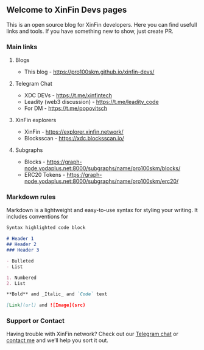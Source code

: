 ## Welcome to XinFin Devs pages

This is an open source blog for XinFin developers. Here you can find usefull links and tools. If you have something new to show, just create PR.

### Main links

1) Blogs
    - This blog - https://pro100skm.github.io/xinfin-devs/

2) Telegram Chat
    - XDC DEVs - https://t.me/xinfintech
    - Leadity (web3 discussion) - https://t.me/leadity_code
    - For DM - https://t.me/popovitsch

3) XinFin explorers
    - XinFin - https://explorer.xinfin.network/
    - Blocksscan - https://xdc.blocksscan.io/

4) Subgraphs
    - Blocks - https://graph-node.yodaplus.net:8000/subgraphs/name/pro100skm/blocks/
    - ERC20 Tokens - https://graph-node.yodaplus.net:8000/subgraphs/name/pro100skm/erc20/

### Markdown rules

Markdown is a lightweight and easy-to-use syntax for styling your writing. It includes conventions for

```markdown
Syntax highlighted code block

# Header 1
## Header 2
### Header 3

- Bulleted
- List

1. Numbered
2. List

**Bold** and _Italic_ and `Code` text

[Link](url) and ![Image](src)
```

### Support or Contact

Having trouble with XinFin network? Check out our [Telegram chat](https://t.me/xinfintech) or [contact me](https://t.me/popovitsch) and we’ll help you sort it out.
